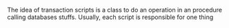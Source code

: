 The idea of transaction scripts is a class to do an operation in an procedure calling databases stuffs. Usually, each script is responsible for one thing